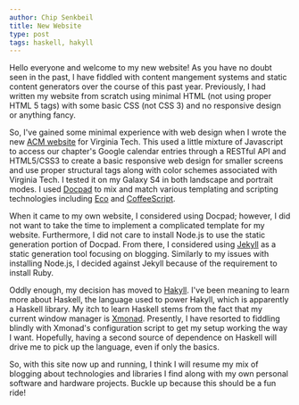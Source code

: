 ```yaml
---
author: Chip Senkbeil
title: New Website
type: post
tags: haskell, hakyll
---
```


Hello everyone and welcome to my new website! As you have no doubt seen in the
past, I have fiddled with content mangement systems and static content
generators over the course of this past year. Previously, I had written my
website from scratch using minimal HTML (not using proper HTML 5 tags) with
some basic CSS (not CSS 3) and no responsive design or anything fancy.

So, I've gained some minimal experience with web design when I wrote the new
[ACM website](http://www.acm.vt.edu/) for Virginia Tech. This used a little
mixture of Javascript to access our chapter's Google calendar entries through
a RESTful API and HTML5/CSS3 to create a basic responsive web design for
smaller screens and use proper structural tags along with color schemes
associated with Virginia Tech. I tested it on my Galaxy S4 in both landscape
and portrait modes. I used [Docpad](http://www.docpad.org/) to mix and match 
various templating and scripting technologies including 
[Eco](https://github.com/sstephenson/eco) and 
[CoffeeScript](http://www.coffeescript.org).

When it came to my own website, I considered using Docpad; however, I did not
want to take the time to implement a complicated template for my website.
Furthermore, I did not care to install Node.js to use the static generation
portion of Docpad. From there, I considered using
[Jekyll](http://www.jekyllrb.com) as a static generation tool focusing on
blogging. Similarly to my issues with installing Node.js, I decided against
Jekyll because of the requirement to install Ruby.

Oddly enough, my decision has moved to [Hakyll](http://jaspervdj.be/hakyll/).
I've been meaning to learn more about Haskell, the language used to power
Hakyll, which is apparently a Haskell library. My itch to learn Haskell stems
from the fact that my current window manager is [Xmonad](http://xmonad.org/).
Presently, I have resorted to fiddling blindly with Xmonad's configuration
script to get my setup working the way I want. Hopefully, having a second
source of dependence on Haskell will drive me to pick up the language, even
if only the basics.

So, with this site now up and running, I think I will resume my mix of blogging
about technologies and libraries I find along with my own personal software
and hardware projects. Buckle up because this should be a fun ride!

